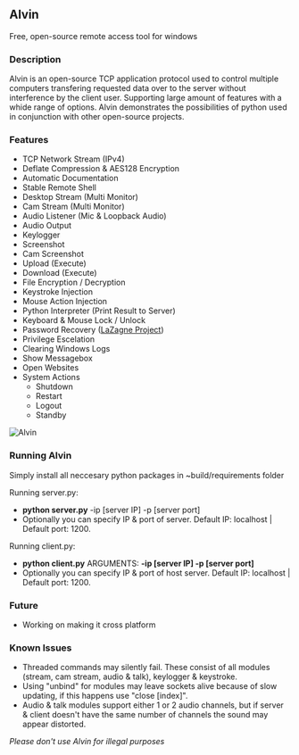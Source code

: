 ## Alvin
Free, open-source remote access tool for windows

### Description
Alvin is an open-source TCP application protocol used to control multiple computers transfering requested data over to the server without interference by the client user. Supporting large amount of features with a whide range of options. Alvin demonstrates the possibilities of python used in conjunction with other open-source projects.

### Features
* TCP Network Stream (IPv4)
* Deflate Compression & AES128 Encryption
* Automatic Documentation
* Stable Remote Shell
* Desktop Stream (Multi Monitor)
* Cam Stream (Multi Monitor)
* Audio Listener (Mic & Loopback Audio)
* Audio Output
* Keylogger
* Screenshot
* Cam Screenshot
* Upload (Execute)
* Download (Execute)
* File Encryption / Decryption
* Keystroke Injection
* Mouse Action Injection
* Python Interpreter (Print Result to Server)
* Keyboard & Mouse Lock / Unlock
* Password Recovery ([LaZagne Project](https://github.com/AlessandroZ/LaZagne))
* Privilege Escelation
* Clearing Windows Logs
* Show Messagebox
* Open Websites
* System Actions
  * Shutdown
  * Restart
  * Logout
  * Standby

![Alvin](https://github.com/Alvin-22/Alvin/blob/master/~build/images/Alvin.PNG "Available commands in Alvin")

### Running Alvin
Simply install all neccesary python packages in ~build/requirements folder

Running server.py:
* __python server.py__  -ip [server IP] -p [server port]<br>
* Optionally you can specify IP & port of server. Default IP: localhost | Default port: 1200.

Running client.py:
* __python client.py__ ARGUMENTS: __-ip [server IP] -p [server port]__<br>
* Optionally you can specify IP & port of host server. Default IP: localhost | Default port: 1200.

### Future
* Working on making it cross platform

### Known Issues
* Threaded commands may silently fail. These consist of all modules (stream, cam stream, audio & talk), keylogger & keystroke.
* Using "unbind" for modules may leave sockets alive because of slow updating, if this happens use "close [index]".
* Audio & talk modules support either 1 or 2 audio channels, but if server & client doesn't have the same number of channels the sound may appear distorted.

_Please don't use Alvin for illegal purposes_
